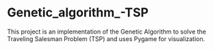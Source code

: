 # Genetic_algorithm_-TSP
This project is an implementation of the Genetic Algorithm to solve the Traveling Salesman Problem (TSP) and uses Pygame for visualization.

